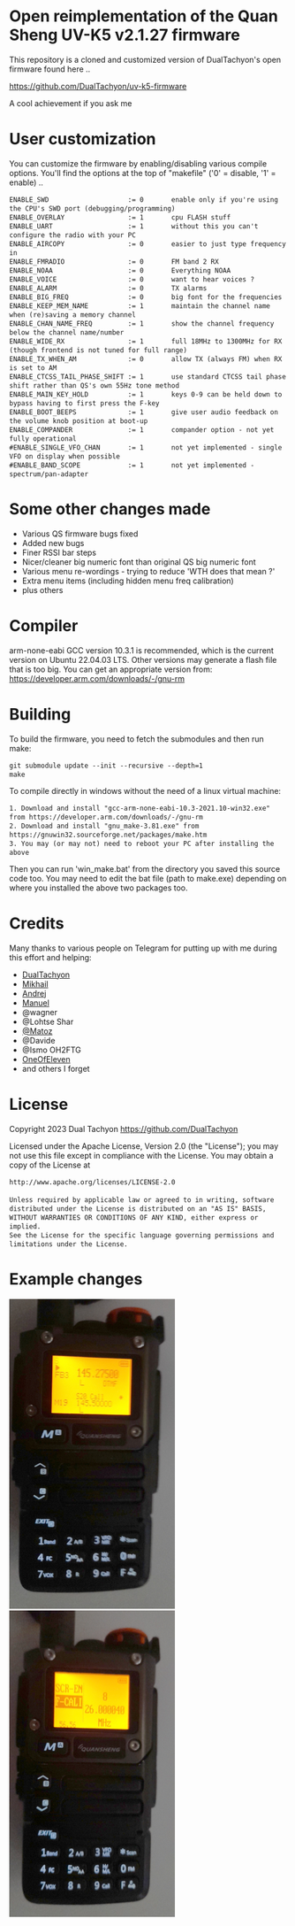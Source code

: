 # Open reimplementation of the Quan Sheng UV-K5 v2.1.27 firmware

This repository is a cloned and customized version of DualTachyon's open firmware found here ..

https://github.com/DualTachyon/uv-k5-firmware

A cool achievement if you ask me

# User customization

You can customize the firmware by enabling/disabling various compile options.
You'll find the options at the top of "makefile" ('0' = disable, '1' = enable) ..

```
ENABLE_SWD                    := 0       enable only if you're using the CPU's SWD port (debugging/programming)
ENABLE_OVERLAY                := 1       cpu FLASH stuff
ENABLE_UART                   := 1       without this you can't configure the radio with your PC
ENABLE_AIRCOPY                := 0       easier to just type frequency in
ENABLE_FMRADIO                := 0       FM band 2 RX
ENABLE_NOAA                   := 0       Everything NOAA
ENABLE_VOICE                  := 0       want to hear voices ?
ENABLE_ALARM                  := 0       TX alarms
ENABLE_BIG_FREQ               := 0       big font for the frequencies
ENABLE_KEEP_MEM_NAME          := 1       maintain the channel name when (re)saving a memory channel
ENABLE_CHAN_NAME_FREQ         := 1       show the channel frequency below the channel name/number
ENABLE_WIDE_RX                := 1       full 18MHz to 1300MHz for RX (though frontend is not tuned for full range)
ENABLE_TX_WHEN_AM             := 0       allow TX (always FM) when RX is set to AM
ENABLE_CTCSS_TAIL_PHASE_SHIFT := 1       use standard CTCSS tail phase shift rather than QS's own 55Hz tone method 
ENABLE_MAIN_KEY_HOLD          := 1       keys 0-9 can be held down to bypass having to first press the F-key
ENABLE_BOOT_BEEPS             := 1       give user audio feedback on the volume knob position at boot-up
ENABLE_COMPANDER              := 1       compander option - not yet fully operational
#ENABLE_SINGLE_VFO_CHAN       := 1       not yet implemented - single VFO on display when possible
#ENABLE_BAND_SCOPE            := 1       not yet implemented - spectrum/pan-adapter
```

# Some other changes made

* Various QS firmware bugs fixed
* Added new bugs
* Finer RSSI bar steps
* Nicer/cleaner big numeric font than original QS big numeric font
* Various menu re-wordings - trying to reduce 'WTH does that mean ?'
* Extra menu items (including hidden menu freq calibration)
* plus others

# Compiler

arm-none-eabi GCC version 10.3.1 is recommended, which is the current version on Ubuntu 22.04.03 LTS.
Other versions may generate a flash file that is too big.
You can get an appropriate version from: https://developer.arm.com/downloads/-/gnu-rm

# Building

To build the firmware, you need to fetch the submodules and then run make:
```
git submodule update --init --recursive --depth=1
make
```

To compile directly in windows without the need of a linux virtual machine:

```
1. Download and install "gcc-arm-none-eabi-10.3-2021.10-win32.exe" from https://developer.arm.com/downloads/-/gnu-rm
2. Download and install "gnu_make-3.81.exe" from https://gnuwin32.sourceforge.net/packages/make.htm
3. You may (or may not) need to reboot your PC after installing the above
```

Then you can run 'win_make.bat' from the directory you saved this source code too.
You may need to edit the bat file (path to make.exe) depending on where you installed the above two packages too.

# Credits

Many thanks to various people on Telegram for putting up with me during this effort and helping:

* [DualTachyon](https://github.com/DualTachyon)
* [Mikhail](https://github.com/fagci)
* [Andrej](https://github.com/Tunas1337)
* [Manuel](https://github.com/manujedi)
* @wagner
* @Lohtse Shar
* [@Matoz](https://github.com/spm81)
* @Davide
* @Ismo OH2FTG
* [OneOfEleven](https://github.com/OneOfEleven)
* and others I forget

# License

Copyright 2023 Dual Tachyon
https://github.com/DualTachyon

Licensed under the Apache License, Version 2.0 (the "License");
you may not use this file except in compliance with the License.
You may obtain a copy of the License at

    http://www.apache.org/licenses/LICENSE-2.0

    Unless required by applicable law or agreed to in writing, software
    distributed under the License is distributed on an "AS IS" BASIS,
    WITHOUT WARRANTIES OR CONDITIONS OF ANY KIND, either express or implied.
    See the License for the specific language governing permissions and
    limitations under the License.

# Example changes

<p float="left">
  <img src="/chan_freq_option.png" width="300" />
  <img src="/F_CALI_menu.png" width="300" /> 
</p>
